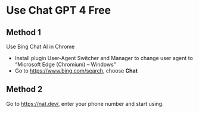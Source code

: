 # Use Chat GPT 4 Free

## Method 1

Use Bing Chat AI in Chrome

- Install plugin User-Agent Switcher and Manager to change user agent to “Microsoft Edge (Chromium) – Windows”
- Go to https://www.bing.com/search, choose **Chat**


## Method 2

Go to https://nat.dev/, enter your phone number and start using.
